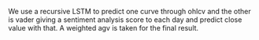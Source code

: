 We use a recursive LSTM to predict one curve through ohlcv and the other is vader giving a sentiment analysis score to each day and predict close value with that. A weighted agv is taken for the final result.
